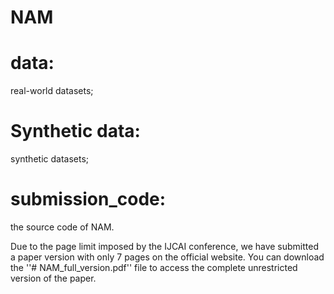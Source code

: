 # NAM
# data: 
real-world datasets;

# Synthetic data: 
synthetic datasets;

# submission_code: 
the source code of NAM.

Due to the page limit imposed by the IJCAI conference, we have submitted a paper version with only 7 pages on the official website. You can download the ''# NAM_full_version.pdf'' file to access the complete unrestricted version of the paper.

